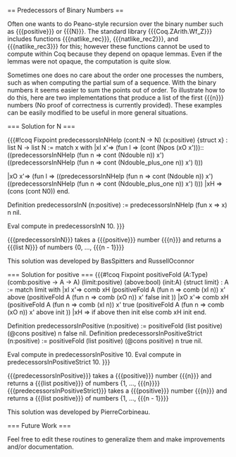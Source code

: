 == Predecessors of Binary Numbers ==

Often one wants to do Peano-style recursion over the binary number such as {{{positive}}} or {{{N}}}.  The standard library {{{Coq.ZArith.Wf_Z}}} includes functions {{{natlike_rec}}}, {{{natlike_rec2}}}, and {{{natlike_rec3}}} for this; however these functions cannot be used to compute within Coq because they depend on opaque lemmas.  Even if the lemmas were not opaque, the computation is quite slow.

Sometimes one does no care about the order one processes the numbers, such as when computing the partial sum of a sequence.  With the binary numbers it seems easier to sum the points out of order.  To illustrate how to do this, here are two implementations that produce a list of the first {{{n}}} numbers (No proof of correctness is currently provided).  These examples can be easily modified to be useful in more general situations.

=== Solution for N ===

{{{#!coq
Fixpoint predecessorsInNHelp (cont:N -> N) (x:positive) {struct x} : list N -> list N :=
match x with
|xI x'=> (fun l => (cont (Npos (xO x')))::
         ((predecessorsInNHelp (fun n => cont (Ndouble n)) x')
         ((predecessorsInNHelp (fun n => cont (Ndouble_plus_one n)) x') l)))

|xO x'=> (fun l =>
         ((predecessorsInNHelp (fun n => cont (Ndouble n)) x')
         ((predecessorsInNHelp (fun n => cont (Ndouble_plus_one n)) x') l)))
|xH => (cons (cont N0))
end.

Definition predecessorsInN (n:positive) := predecessorsInNHelp (fun x => x) n nil.

Eval compute in predecessorsInN 10.
}}}

{{{predecessorsInN}}} takes a {{{positive}}} number {{{n}}} and returns a {{{list N}}} of numbers {0, ..., {{{n - 1}}}}

This solution was developed by BasSpitters and RussellOconnor

=== Solution for positive ===
{{{#!coq
Fixpoint positiveFold (A:Type) (comb:positive -> A -> A) (limit:positive)
(above:bool)
 (init:A) {struct limit} : A :=
 match limit with
 |xI x'=>
 comb xH
 (positiveFold A (fun n => comb (xI n)) x' above
 (positiveFold A (fun n => comb (xO n)) x' false init
 ))
 |xO x'=>
 comb xH
 (positiveFold A (fun n => comb (xI n)) x' true
 (positiveFold A (fun n => comb (xO n)) x' above init
 ))
 |xH => if above then init else comb xH init
end.

Definition predecessorsInPositive (n:positive) :=
 positiveFold (list positive) (@cons positive) n false nil.
Definition predecessorsInPositiveStrict (n:positive) :=
 positiveFold (list positive) (@cons positive) n true nil.

Eval compute in predecessorsInPositive 10.
Eval compute in predecessorsInPositiveStrict 10.
}}}

{{{predecessorsInPositive}}} takes a {{{positive}}} number {{{n}}} and returns a {{{list positive}}} of numbers {1, ..., {{{n}}}}
{{{predecessorsInPositiveStrict}}} takes a {{{positive}}} number {{{n}}} and returns a {{{list positive}}} of numbers {1, ..., {{{n - 1}}}}

This solution was developed by PierreCorbineau.

=== Future Work ===

Feel free to edit these routines to generalize them and make improvements and/or documentation.
